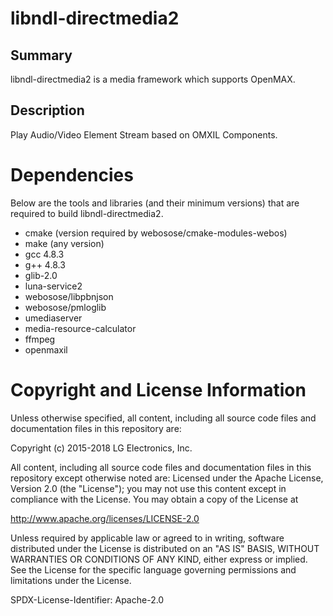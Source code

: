 libndl-directmedia2
===================

Summary
-------
libndl-directmedia2 is a media framework which supports OpenMAX.

Description
-----------
Play Audio/Video Element Stream based on OMXIL Components.

Dependencies
============
Below are the tools and libraries (and their minimum versions) that are
required to build libndl-directmedia2.

- cmake (version required by webosose/cmake-modules-webos)
- make (any version)
- gcc 4.8.3
- g++ 4.8.3
- glib-2.0
- luna-service2
- webosose/libpbnjson
- webosose/pmloglib
- umediaserver
- media-resource-calculator
- ffmpeg
- openmaxil

# Copyright and License Information

Unless otherwise specified, all content, including all source code files and
documentation files in this repository are:

Copyright (c) 2015-2018 LG Electronics, Inc.

All content, including all source code files and documentation files in this repository except otherwise noted are: Licensed under the Apache License, Version 2.0 (the "License"); you may not use this content except in compliance with the License. You may obtain a copy of the License at

http://www.apache.org/licenses/LICENSE-2.0

Unless required by applicable law or agreed to in writing, software distributed under the License is distributed on an "AS IS" BASIS, WITHOUT WARRANTIES OR CONDITIONS OF ANY KIND, either express or implied. See the License for the specific language governing permissions and limitations under the License.

SPDX-License-Identifier: Apache-2.0
